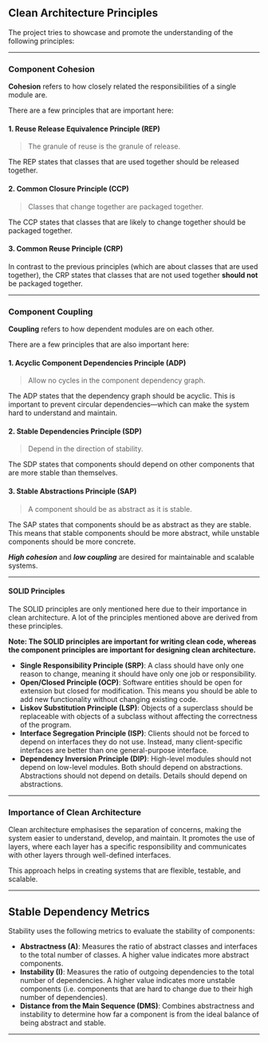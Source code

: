 ## Clean Architecture Principles

The project tries to showcase and promote the understanding of the following principles:

---

### Component Cohesion

**Cohesion** refers to how closely related the responsibilities of a single module are.

There are a few principles that are important here:

#### 1. Reuse Release Equivalence Principle (REP)

> The granule of reuse is the granule of release.

The REP states that classes that are used together should be released together.

#### 2. Common Closure Principle (CCP)

> Classes that change together are packaged together.

The CCP states that classes that are likely to change together should be packaged together.

#### 3. Common Reuse Principle (CRP)

In contrast to the previous principles (which are about classes that are used together),
the CRP states that classes that are not used together **should not** be packaged together.

---

### Component Coupling

**Coupling** refers to how dependent modules are on each other.

There are a few principles that are also important here:

#### 1. Acyclic Component Dependencies Principle (ADP)

> Allow no cycles in the component dependency graph.

The ADP states that the dependency graph should be acyclic.
This is important to prevent circular dependencies—which can make the system hard to understand and maintain.

#### 2. Stable Dependencies Principle (SDP)

> Depend in the direction of stability.

The SDP states that components should depend on other components that are more stable than themselves.

#### 3. Stable Abstractions Principle (SAP)

> A component should be as abstract as it is stable.

The SAP states that components should be as abstract as they are stable.
This means that stable components should be more abstract, while unstable components should be more concrete.

**_High cohesion_** and **_low coupling_** are desired for maintainable and scalable systems.

---

#### SOLID Principles

The SOLID principles are only mentioned here due to their importance in clean architecture. A lot of the principles
mentioned above are derived from these principles.

**Note: The SOLID principles are important for writing clean code,
whereas the component principles are important for designing clean architecture.**

- **Single Responsibility Principle (SRP)**: A class should have only one reason to change, meaning it should have only one job or responsibility.
- **Open/Closed Principle (OCP)**: Software entities should be open for extension but closed for modification. This means you should be able to add new functionality without changing existing code.
- **Liskov Substitution Principle (LSP)**: Objects of a superclass should be replaceable with objects of a subclass without affecting the correctness of the program.
- **Interface Segregation Principle (ISP)**: Clients should not be forced to depend on interfaces they do not use. Instead, many client-specific interfaces are better than one general-purpose interface.
- **Dependency Inversion Principle (DIP)**: High-level modules should not depend on low-level modules. Both should depend on abstractions. Abstractions should not depend on details. Details should depend on abstractions.

___

### Importance of Clean Architecture

Clean architecture emphasises the separation of concerns, making the system easier to understand, develop, and maintain.
It promotes the use of layers, where each layer has a specific responsibility and communicates with other layers
through well-defined interfaces.

This approach helps in creating systems that are flexible, testable, and scalable.

___

## Stable Dependency Metrics

Stability uses the following metrics to evaluate the stability of components:

- **Abstractness (A)**: Measures the ratio of abstract classes and interfaces to the total number of classes. A higher value indicates more abstract components.
- **Instability (I)**: Measures the ratio of outgoing dependencies to the total number of dependencies. A higher
  value indicates more unstable components (i.e. components that are hard to change due to their high number of dependencies).
- **Distance from the Main Sequence (DMS)**: Combines abstractness and instability to determine how far a component is from the ideal balance of being abstract and stable.

---
